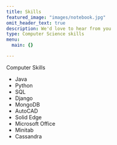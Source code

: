 ```yaml
---
title: Skills
featured_image: "images/notebook.jpg"
omit_header_text: true
description: We'd love to hear from you
type: Computer Science skills
menu:
  main: {}

---
```


Computer Skills

- Java
- Python
- SQL
- Django
- MongoDB
- AutoCAD
- Solid Edge
- Microsoft Office
- Minitab
- Cassandra